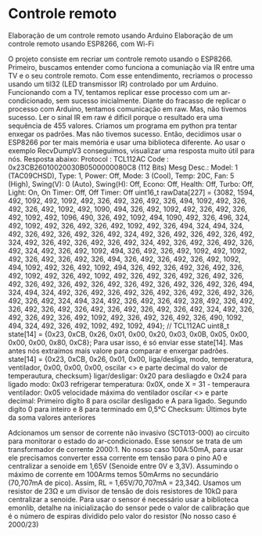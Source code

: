 # Controle remoto
Elaboração de um controle remoto usando Arduino
Elaboração de um controle remoto usando ESP8266, com Wi-Fi

O projeto consiste em recriar um controle remoto usando o ESP8266.
Primeiro, buscamos entender como funciona a comuniação via IR entre uma TV e o seu controle remoto.
Com esse entendimento, recriamos o processo usando um til32 (LED transmissor IR) controlado por um Arduino.
Funcionando com a TV, tentamos replicar esse processo com um ar-condicionado, sem sucesso inicialmente.
Diante do fracasso de replicar o processo com Arduino, tentamos comunicação em raw. Mas, não tivemos sucesso.
Ler o sinal IR em raw é dificil porque o resultado era uma sequência de 455 valores. Criamos um programa em python pra tentar enxegar os padrões. Mas não tivemos sucesso.
Então, decidimos usar o ESP8266 por ter mais memória e usar uma biblioteca diferente. Ao usar o exemplo RecvDumpV3 conseguimos, visualizar uma resposta muito útil para nós. Resposta abaixo:
Protocol  : TCL112AC
  Code      : 0x23CB26010020030B0500000080C8 (112 Bits)
  Mesg Desc.: Model: 1 (TAC09CHSD), Type: 1, Power: Off, Mode: 3 (Cool), Temp: 20C, Fan: 5 (High), Swing(V): 0 (Auto), Swing(H): Off, Econo: Off, Health: Off, Turbo: Off, Light: On, On Timer: Off, Off Timer: Off
  uint16_t rawData[227] = {3082, 1594,  492, 1092,  492, 1092,  492, 326,  492, 326,  492, 326,  494, 1092,  492, 326,  492, 326,  492, 1092,  492, 1090,  494, 326,  492, 1092,  492, 326,  492, 326,  492, 1092,  492, 1096,  490, 326,  492, 1092,  494, 1090,  492, 326,  496, 324,  492, 1092,  492, 326,  492, 326,  492, 1092,  492, 326,  494, 324,  494, 324,  492, 326,  492, 326,  492, 326,  492, 324,  492, 326,  492, 326,  492, 326,  492, 324,  492, 326,  492, 326,  492, 326,  492, 324,  492, 326,  492, 326,  492, 326,  492, 324,  492, 326,  492, 1092,  494, 326,  492, 326,  492, 1092,  492, 1092,  492, 326,  492, 326,  492, 326,  494, 326,  492, 326,  492, 326,  492, 1092,  494, 1092,  492, 326,  492, 1092,  494, 326,  492, 326,  492, 326,  492, 326,  492, 1092,  492, 326,  492, 1092,  492, 326,  492, 326,  492, 326,  492, 326,  492, 326,  492, 326,  492, 326,  492, 326,  492, 326,  492, 326,  492, 326,  494, 324,  494, 324,  492, 326,  492, 326,  492, 326,  492, 326,  492, 326,  492, 326,  492, 326,  492, 324,  494, 324,  492, 326,  492, 326,  492, 328,  492, 326,  492, 326,  492, 326,  492, 326,  492, 326,  492, 326,  492, 326,  492, 324,  492, 326,  492, 326,  492, 326,  492, 1092,  492, 326,  492, 326,  492, 326,  490, 1092,  494, 324,  492, 326,  492, 1092,  492, 1092,  494};  // TCL112AC
uint8_t state[14] = {0x23, 0xCB, 0x26, 0x01, 0x00, 0x20, 0x03, 0x0B, 0x05, 0x00, 0x00, 0x00, 0x80, 0xC8};
Para usar isso, é só enviar esse state[14]. Mas antes nós extraímos mais valore para comparar e enxergar padrões.
state[14] = {0x23, 0xCB, 0x26, 0x01, 0x00, liga/desliga, modo, temperatura, ventilador, 0x00, 0x00, 0x00, oscilar <> e parte decimal do valor de temperautura, checksum}
ligar/desligar: 0x20 para desliagdo e 0x24 para ligado
modo: 0x03 refrigerar
temperatura: 0x0X, onde X = 31 - temperaura
ventilador: 0x05 velocidade máxima do ventilador
oscilar <> e parte decimal:  Primeiro digíto 8 para oscilar desligado e A para ligado. Segundo digíto 0 para inteiro e 8 para terminado em 0,5°C
Checksum: Últimos byte da soma valores anteriores 

Adcionamos um sensor de corrente não invasivo (SCT013-000) ao circuito para monitorar o estado do ar-condicionado. Esse sensor se trata de um transformador de corrente 2000:1. No nosso caso 100A:50mA, para usar ele precisamos converter essa corrente em tensão para o pino A0 e centralizar a senoide em 1,65V (Senoide entre 0V e 3,3V). Assumindo o máximo de corrente em 100Arms temos 50mArms no secundário (70,707mA de pico). Assim, RL = 1,65V/70,707mA = 23,34Ω. 
Usamos um resistor de 23Ω e um divisor de tensão de dois resistores de 10kΩ para centralizar a senoide. Para usar o sensor é necessário usar a biblioteca emonlib, detalhe na inicialização do sensor pede o valor de calibração que é o número de espiras dividido pelo valor do resistor (No nosso caso é 2000/23)
